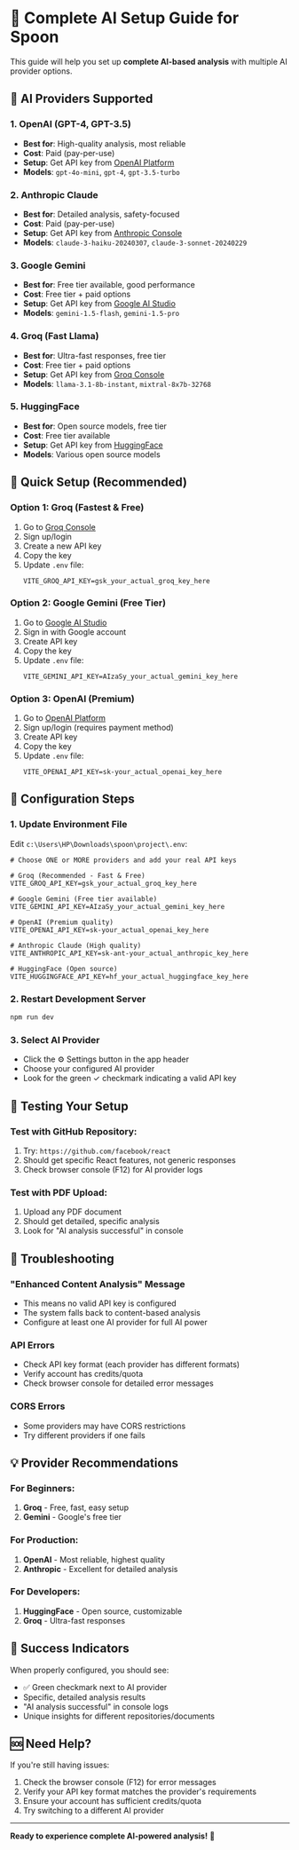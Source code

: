 # 🤖 Complete AI Setup Guide for Spoon

This guide will help you set up **complete AI-based analysis** with multiple AI provider options.

## 🎯 AI Providers Supported

### 1. **OpenAI (GPT-4, GPT-3.5)**
- **Best for**: High-quality analysis, most reliable
- **Cost**: Paid (pay-per-use)
- **Setup**: Get API key from [OpenAI Platform](https://platform.openai.com/api-keys)
- **Models**: `gpt-4o-mini`, `gpt-4`, `gpt-3.5-turbo`

### 2. **Anthropic Claude**
- **Best for**: Detailed analysis, safety-focused
- **Cost**: Paid (pay-per-use)
- **Setup**: Get API key from [Anthropic Console](https://console.anthropic.com/)
- **Models**: `claude-3-haiku-20240307`, `claude-3-sonnet-20240229`

### 3. **Google Gemini**
- **Best for**: Free tier available, good performance
- **Cost**: Free tier + paid options
- **Setup**: Get API key from [Google AI Studio](https://makersuite.google.com/app/apikey)
- **Models**: `gemini-1.5-flash`, `gemini-1.5-pro`

### 4. **Groq (Fast Llama)**
- **Best for**: Ultra-fast responses, free tier
- **Cost**: Free tier + paid options
- **Setup**: Get API key from [Groq Console](https://console.groq.com/keys)
- **Models**: `llama-3.1-8b-instant`, `mixtral-8x7b-32768`

### 5. **HuggingFace**
- **Best for**: Open source models, free tier
- **Cost**: Free tier available
- **Setup**: Get API key from [HuggingFace](https://huggingface.co/settings/tokens)
- **Models**: Various open source models

## 🚀 Quick Setup (Recommended)

### **Option 1: Groq (Fastest & Free)**
1. Go to [Groq Console](https://console.groq.com/keys)
2. Sign up/login
3. Create a new API key
4. Copy the key
5. Update `.env` file:
   ```
   VITE_GROQ_API_KEY=gsk_your_actual_groq_key_here
   ```

### **Option 2: Google Gemini (Free Tier)**
1. Go to [Google AI Studio](https://makersuite.google.com/app/apikey)
2. Sign in with Google account
3. Create API key
4. Copy the key
5. Update `.env` file:
   ```
   VITE_GEMINI_API_KEY=AIzaSy_your_actual_gemini_key_here
   ```

### **Option 3: OpenAI (Premium)**
1. Go to [OpenAI Platform](https://platform.openai.com/api-keys)
2. Sign up/login (requires payment method)
3. Create API key
4. Copy the key
5. Update `.env` file:
   ```
   VITE_OPENAI_API_KEY=sk-your_actual_openai_key_here
   ```

## 📝 Configuration Steps

### 1. **Update Environment File**
Edit `c:\Users\HP\Downloads\spoon\project\.env`:

```env
# Choose ONE or MORE providers and add your real API keys

# Groq (Recommended - Fast & Free)
VITE_GROQ_API_KEY=gsk_your_actual_groq_key_here

# Google Gemini (Free tier available)
VITE_GEMINI_API_KEY=AIzaSy_your_actual_gemini_key_here

# OpenAI (Premium quality)
VITE_OPENAI_API_KEY=sk-your_actual_openai_key_here

# Anthropic Claude (High quality)
VITE_ANTHROPIC_API_KEY=sk-ant-your_actual_anthropic_key_here

# HuggingFace (Open source)
VITE_HUGGINGFACE_API_KEY=hf_your_actual_huggingface_key_here
```

### 2. **Restart Development Server**
```bash
npm run dev
```

### 3. **Select AI Provider**
- Click the ⚙️ Settings button in the app header
- Choose your configured AI provider
- Look for the green ✓ checkmark indicating a valid API key

## 🎯 Testing Your Setup

### **Test with GitHub Repository:**
1. Try: `https://github.com/facebook/react`
2. Should get specific React features, not generic responses
3. Check browser console (F12) for AI provider logs

### **Test with PDF Upload:**
1. Upload any PDF document
2. Should get detailed, specific analysis
3. Look for "AI analysis successful" in console

## 🔧 Troubleshooting

### **"Enhanced Content Analysis" Message**
- This means no valid API key is configured
- The system falls back to content-based analysis
- Configure at least one AI provider for full AI power

### **API Errors**
- Check API key format (each provider has different formats)
- Verify account has credits/quota
- Check browser console for detailed error messages

### **CORS Errors**
- Some providers may have CORS restrictions
- Try different providers if one fails

## 💡 Provider Recommendations

### **For Beginners:**
1. **Groq** - Free, fast, easy setup
2. **Gemini** - Google's free tier

### **For Production:**
1. **OpenAI** - Most reliable, highest quality
2. **Anthropic** - Excellent for detailed analysis

### **For Developers:**
1. **HuggingFace** - Open source, customizable
2. **Groq** - Ultra-fast responses

## 🎉 Success Indicators

When properly configured, you should see:
- ✅ Green checkmark next to AI provider
- Specific, detailed analysis results
- "AI analysis successful" in console logs
- Unique insights for different repositories/documents

## 🆘 Need Help?

If you're still having issues:
1. Check the browser console (F12) for error messages
2. Verify your API key format matches the provider's requirements
3. Ensure your account has sufficient credits/quota
4. Try switching to a different AI provider

---

**Ready to experience complete AI-powered analysis!** 🚀
